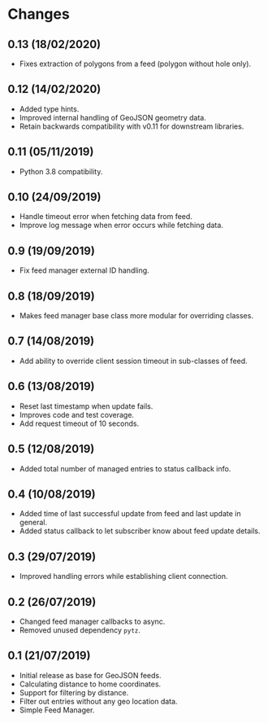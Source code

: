 # Changes

## 0.13 (18/02/2020)
* Fixes extraction of polygons from a feed (polygon without hole only).

## 0.12 (14/02/2020)
* Added type hints.
* Improved internal handling of GeoJSON geometry data.
* Retain backwards compatibility with v0.11 for downstream libraries.

## 0.11 (05/11/2019)
* Python 3.8 compatibility.

## 0.10 (24/09/2019)
* Handle timeout error when fetching data from feed.
* Improve log message when error occurs while fetching data.

## 0.9 (19/09/2019)
* Fix feed manager external ID handling.

## 0.8 (18/09/2019)
* Makes feed manager base class more modular for overriding classes.

## 0.7 (14/08/2019)
* Add ability to override client session timeout in sub-classes of feed.

## 0.6 (13/08/2019)
* Reset last timestamp when update fails.
* Improves code and test coverage.
* Add request timeout of 10 seconds.

## 0.5 (12/08/2019)
* Added total number of managed entries to status callback info.

## 0.4 (10/08/2019)
* Added time of last successful update from feed and last update in general.
* Added status callback to let subscriber know about feed update details.

## 0.3 (29/07/2019)
* Improved handling errors while establishing client connection.

## 0.2 (26/07/2019)
* Changed feed manager callbacks to async.
* Removed unused dependency `pytz`.

## 0.1 (21/07/2019)
* Initial release as base for GeoJSON feeds.
* Calculating distance to home coordinates.
* Support for filtering by distance.
* Filter out entries without any geo location data.
* Simple Feed Manager.
